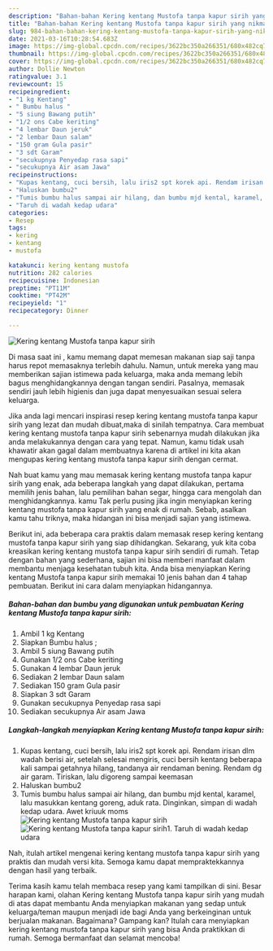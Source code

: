 ```yaml
---
description: "Bahan-bahan Kering kentang Mustofa tanpa kapur sirih yang nikmat Untuk Jualan"
title: "Bahan-bahan Kering kentang Mustofa tanpa kapur sirih yang nikmat Untuk Jualan"
slug: 984-bahan-bahan-kering-kentang-mustofa-tanpa-kapur-sirih-yang-nikmat-untuk-jualan
date: 2021-03-16T10:28:54.683Z
image: https://img-global.cpcdn.com/recipes/3622bc350a266351/680x482cq70/kering-kentang-mustofa-tanpa-kapur-sirih-foto-resep-utama.jpg
thumbnail: https://img-global.cpcdn.com/recipes/3622bc350a266351/680x482cq70/kering-kentang-mustofa-tanpa-kapur-sirih-foto-resep-utama.jpg
cover: https://img-global.cpcdn.com/recipes/3622bc350a266351/680x482cq70/kering-kentang-mustofa-tanpa-kapur-sirih-foto-resep-utama.jpg
author: Dollie Newton
ratingvalue: 3.1
reviewcount: 15
recipeingredient:
- "1 kg Kentang"
- " Bumbu halus "
- "5 siung Bawang putih"
- "1/2 ons Cabe keriting"
- "4 lembar Daun jeruk"
- "2 lembar Daun salam"
- "150 gram Gula pasir"
- "3 sdt Garam"
- "secukupnya Penyedap rasa sapi"
- "secukupnya Air asam Jawa"
recipeinstructions:
- "Kupas kentang, cuci bersih, lalu iris2 spt korek api. Rendam irisan dlm wadah berisi air, setelah selesai mengiris, cuci bersih kentang beberapa kali sampai getahnya hilang, tandanya air rendaman bening. Rendam dg air garam. Tiriskan, lalu digoreng sampai keemasan"
- "Haluskan bumbu2"
- "Tumis bumbu halus sampai air hilang, dan bumbu mjd kental, karamel, lalu masukkan kentang goreng, aduk rata. Dinginkan, simpan di wadah kedap udara. Awet kriuuk moms"
- "Taruh di wadah kedap udara"
categories:
- Resep
tags:
- kering
- kentang
- mustofa

katakunci: kering kentang mustofa 
nutrition: 282 calories
recipecuisine: Indonesian
preptime: "PT11M"
cooktime: "PT42M"
recipeyield: "1"
recipecategory: Dinner

---
```



![Kering kentang Mustofa tanpa kapur sirih](https://img-global.cpcdn.com/recipes/3622bc350a266351/680x482cq70/kering-kentang-mustofa-tanpa-kapur-sirih-foto-resep-utama.jpg)

Di masa  saat ini , kamu memang dapat memesan makanan siap saji tanpa harus repot memasaknya terlebih dahulu. Namun, untuk mereka yang mau memberikan sajian istimewa pada keluarga, maka anda memang lebih bagus menghidangkannya dengan tangan sendiri. Pasalnya, memasak sendiri jauh lebih higienis dan juga dapat menyesuaikan sesuai selera keluarga.

Jika anda lagi mencari inspirasi resep kering kentang mustofa tanpa kapur sirih yang lezat dan mudah dibuat,maka di sinilah tempatnya. Cara membuat kering kentang mustofa tanpa kapur sirih  sebenarnya mudah dilakukan jika anda melakukannya dengan cara yang tepat. Namun, kamu tidak usah khawatir akan gagal dalam membuatnya 
karena di artikel ini kita akan mengupas kering kentang mustofa tanpa kapur sirih dengan cermat.  



Nah buat kamu yang mau memasak kering kentang mustofa tanpa kapur sirih yang enak, ada beberapa langkah yang dapat dilakukan, pertama memilih jenis bahan, lalu pemilihan bahan segar, hingga cara mengolah dan menghidangkannya. kamu Tak perlu pusing jika ingin menyiapkan kering kentang mustofa tanpa kapur sirih yang enak di rumah. Sebab, asalkan kamu  tahu triknya, maka hidangan ini bisa menjadi sajian yang istimewa.

Berikut ini, ada beberapa cara praktis  dalam memasak resep kering kentang mustofa tanpa kapur sirih yang siap dihidangkan. Sekarang, yuk kita coba kreasikan kering kentang mustofa tanpa kapur sirih sendiri di rumah. Tetap dengan bahan yang sederhana, sajian ini bisa memberi manfaat dalam membantu menjaga kesehatan tubuh kita. Anda bisa menyiapkan Kering kentang Mustofa tanpa kapur sirih memakai 10 jenis bahan dan 4 tahap pembuatan. Berikut ini cara dalam menyiapkan hidangannya.

<!--inarticleads1-->

##### Bahan-bahan dan bumbu yang digunakan untuk pembuatan Kering kentang Mustofa tanpa kapur sirih:

1. Ambil 1 kg Kentang
1. Siapkan  Bumbu halus ;
1. Ambil 5 siung Bawang putih
1. Gunakan 1/2 ons Cabe keriting
1. Gunakan 4 lembar Daun jeruk
1. Sediakan 2 lembar Daun salam
1. Sediakan 150 gram Gula pasir
1. Siapkan 3 sdt Garam
1. Gunakan secukupnya Penyedap rasa sapi
1. Sediakan secukupnya Air asam Jawa




<!--inarticleads2-->

##### Langkah-langkah menyiapkan Kering kentang Mustofa tanpa kapur sirih:

1. Kupas kentang, cuci bersih, lalu iris2 spt korek api. Rendam irisan dlm wadah berisi air, setelah selesai mengiris, cuci bersih kentang beberapa kali sampai getahnya hilang, tandanya air rendaman bening. Rendam dg air garam. Tiriskan, lalu digoreng sampai keemasan
1. Haluskan bumbu2
1. Tumis bumbu halus sampai air hilang, dan bumbu mjd kental, karamel, lalu masukkan kentang goreng, aduk rata. Dinginkan, simpan di wadah kedap udara. Awet kriuuk moms
<img src="//assets-global.cpcdn.com/assets/icons/button_play-2c75c40dde080a61004c1f40b05d8f140eaff45d7e9e6481dc71c63d2e7c4909.png" alt="Kering kentang Mustofa tanpa kapur sirih"><img src="//assets-global.cpcdn.com/assets/icons/button_play-2c75c40dde080a61004c1f40b05d8f140eaff45d7e9e6481dc71c63d2e7c4909.png" alt="Kering kentang Mustofa tanpa kapur sirih">1. Taruh di wadah kedap udara




Nah, itulah artikel mengenai  kering kentang mustofa tanpa kapur sirih  yang praktis dan mudah versi kita. Semoga kamu dapat mempraktekkannya dengan hasil yang terbaik. 

Terima kasih kamu telah membaca resep yang kami tampilkan di sini. Besar harapan kami, olahan  Kering kentang Mustofa tanpa kapur sirih yang mudah di atas dapat membantu Anda menyiapkan makanan yang sedap untuk keluarga/teman maupun menjadi ide bagi Anda yang berkeinginan untuk berjualan makanan. Bagaimana? Gampang kan? Itulah cara menyiapkan kering kentang mustofa tanpa kapur sirih yang bisa Anda praktikkan di rumah. Semoga bermanfaat dan selamat mencoba!

